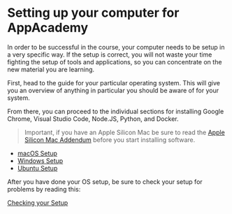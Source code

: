 # Setting up your computer for AppAcademy

In order to be successful in the course, your computer needs to be setup in a
very specific way. If the setup is correct, you will not waste your time
fighting the setup of tools and applications, so you can concentrate on the new
material you are learning.

First, head to the guide for your particular operating system. This will give
you an overview of anything in particular you should be aware of for your
system.

From there, you can proceed to the individual sections for installing Google
Chrome, Visual Studio Code, Node.JS, Python, and Docker.

> Important, if you have an Apple Silicon Mac be sure to read the
> [Apple Silicon Mac Addendum] before you start installing software.

- [macOS Setup]
- [Windows Setup]
- [Ubuntu Setup]

After you have done your OS setup, be sure to check your setup for problems by
reading this:

[Checking your Setup]

[Apple Silicon Mac Addendum]: 11-apple-silicon-mac-addendum.md
[Checking your Setup]: 10-checking-your-setup.md
[macOS Setup]: 01-macos-setup.md
[Windows Setup]: 02-windows-setup.md
[Ubuntu Setup]: 03-ubuntu-setup.md